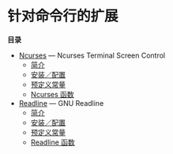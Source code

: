 针对命令行的扩展
================

**目录**

-   [Ncurses](/book/ncurses.html) — Ncurses Terminal Screen Control
    -   [简介](/intro/ncurses.html)
    -   [安装／配置](/ncurses/setup.html)
    -   [预定义常量](/ncurses/constants.html)
    -   [Ncurses 函数](/ref/ncurses.html)
-   [Readline](/book/readline.html) — GNU Readline
    -   [简介](/intro/readline.html)
    -   [安装／配置](/readline/setup.html)
    -   [预定义常量](/readline/constants.html)
    -   [Readline 函数](/ref/readline.html)
